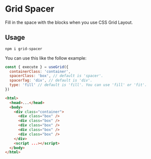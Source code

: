 # Grid Spacer

Fill in the space with the blocks when you use CSS Grid Layout.

## Usage

```bash
npm i grid-spacer
```

You can use this like the follow example:

```javascript
const { execute } = useGrid({
  containerClass: 'container',
  spacerClass: 'box', // default is 'spacer'.
  spacerTag: 'div', // default is 'div'.
  type: 'fill' // default is 'fill'. You can use 'fill' or 'fit'.
})
```

```html
<html>
  <head>...</head>
  <body>
    <div class="container">
      <div class="box" />
      <div class="box" />
      <div class="box" />
      <div class="box" />
      <div class="box" />
    </div>
    <script ...></script>
  </body>
</html>

```